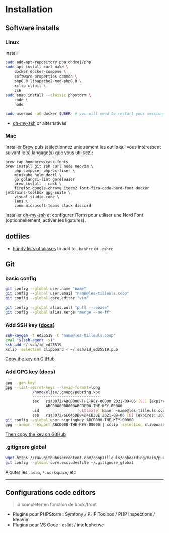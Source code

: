# Installation

## Software installs

### Linux

Install

```bash
sudo add-apt-repository ppa:ondrej/php
sudo apt install curl make \
    docker docker-compose \
    software-properties-common \
    php8.0 libapache2-mod-php8.0 \
    xclip clipit \
    zsh
sudo snap install --classic phpstorm \
    code \
    node

sudo usermod -aG docker $USER  # you will need to restart your session
```

- [oh-my-zsh](https://ohmyz.sh/) or alternatives

### Mac

Installer [Brew](https://brew.sh/) puis (sélectionnez uniquement les outils qui vous intéressent suivant le(s) langage(s) que vous utilisez):

    brew tap homebrew/cask-fonts
    brew install git zsh curl node neovim \
    	php composer php-cs-fixer \
    	minikube helm doctl \
    	go golangci-lint goreleaser
    	brew install --cask \
    	firefox google-chrome iterm2 font-fira-code-nerd-font docker jetbrains-toolbox gpg-suite \
    	visual-studio-code \
    	lens \
    	zoom microsoft-teams slack discord

Installer [oh-my-zsh](https://ohmyz.sh/) et configurer iTerm pour utiliser une Nerd Font (optionnellement, activer les ligatures).

## dotfiles

- [handy lists of aliases](/dotfiles/.aliases) to add to `.bashrc` or `.zshrc`

## Git

### basic config

```bash
git config --global user.name "name"
git config --global user.email "name@les-tilleuls.coop"
git config --global core.editor "vim"

git config --global alias.pull "pull --rebase"
git config --global alias.merge "merge --no-ff"
```

### Add SSH key ([docs](https://docs.github.com/en/github/authenticating-to-github/managing-commit-signature-verification))

```bash
ssh-keygen -t ed25519 -C "name@les-tilleuls.coop"
eval "$(ssh-agent -s)"
ssh-add ~/.ssh/id_ed25519
xclip -selection clipboard < ~/.ssh/id_ed25519.pub
```

[Copy the key on GitHub](https://github.com/settings/ssh/new)

### Add GPG key ([docs](https://docs.github.com/en/github/authenticating-to-github/managing-commit-signature-verification))

```bash
gpg --gen-key
gpg --list-secret-keys --keyid-format=long
			/home/elise/.gnupg/pubring.kbx
			------------------------------
			sec   rsa3072/ABCD000-THE-KEY-00000 2021-09-06 [SC] [expires: 2023-09-06]
			      ABCD000000000ABCD000-THE-KEY-00000
			uid                 [ultimate] Name  <name@les-tilleuls.coop>
			ssb   rsa3072/6E045DB94B4CB3BE 2021-09-06 [E] [expires: 2023-09-06]
git config --global user.signingkey ABCD000-THE-KEY-00000
gpg --armor --export ABCD000-THE-KEY-00000 | xclip -selection clipboard
```

[Then copy the key on GitHub](https://github.com/settings/gpg/new)

### .gitignore global

```bash
wget https://raw.githubusercontent.com/coopTilleuls/onboarding/main/public/dotfiles/.aliases -O ~/.gitignore_global
git config --global core.excludesfile ~/.gitignore_global
```

Ajouter les `.idea`, `*.workspace`, etc

---

## Configurations code editors

> à compléter en fonction de back/front

- Plugins pour PHPStorm : Symfony / PHP Toolbox / PHP Inspections / IdeaVim
- Plugins pour VS Code : eslint / intelephense
